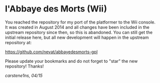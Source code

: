 l'Abbaye des Morts (Wii)
========================

You reached the repository for my port of the platformer to the Wii console. It
was created in August 2014 and all changes have been included in the upstream
repository since then, so this is abandoned.
You can still get the initial release here, but all new development will happen
in the upstream repository at:

https://github.com/nevat/abbayedesmorts-gpl

Please update your bookmarks and do not forget to "star" the new repository!
Thanks!

*carstene1ns, 04/15*

